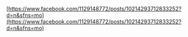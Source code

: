 
[https://www.facebook.com/1129148772/posts/10214293712833252?d=n&sfns=mo](https://www.facebook.com/1129148772/posts/10214293712833252?d=n&sfns=mo)
